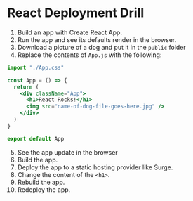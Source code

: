 # React Deployment Drill

1. Build an app with Create React App.
2. Run the app and see its defaults render in the browser.
3. Download a picture of a dog and put it in the `public` folder
4. Replace the contents of `App.js` with the following:

```jsx
import "./App.css"

const App = () => {
  return (
    <div className="App">
      <h1>React Rocks!</h1>
      <img src="name-of-dog-file-goes-here.jpg" />
    </div>
  )
}

export default App
```

5. See the app update in the browser
6. Build the app.
7. Deploy the app to a static hosting provider like Surge.
8. Change the content of the `<h1>`.
9. Rebuild the app.
10. Redeploy the app.
